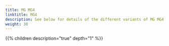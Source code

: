```yaml
---
title: MG MG4
linktitle: MG4
description: See below for details of the different variants of MG MG4
weight: 30
---
```

{{% children description="true" depth="1" %}}
